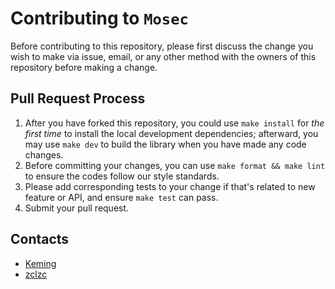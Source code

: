 # Contributing to `Mosec`

Before contributing to this repository, please first discuss the change you wish to make via issue, email, or any other method with the owners of this repository before making a change.

## Pull Request Process

1. After you have forked this repository, you could use `make install` for *the first time* to install the local development dependencies; afterward, you may use `make dev` to build the library when you have made any code changes.
2. Before committing your changes, you can use `make format && make lint` to ensure the codes follow our style standards.
3. Please add corresponding tests to your change if that's related to new feature or API, and ensure `make test` can pass.
4. Submit your pull request.

## Contacts

- [Keming](mailto:kemingy94@gmail.com)
- [zclzc](mailto:lkevinzc@gmail.com)
